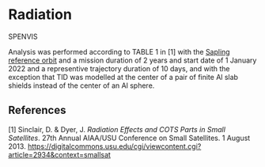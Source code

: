 # Radiation

SPENVIS

Analysis was performed according to TABLE 1 in [1] with the [Sapling reference orbit](../README.md) and a mission duration of 2 years and start date of 1 January 2022 and a representive trajectory duration of 10 days, and with the exception that TID was modelled at the center of a pair of finite Al slab shields instead of the center of an Al sphere.

## References

[1] Sinclair, D. & Dyer, J. _Radiation Effects and COTS Parts in Small Satellites_. 27th Annual AIAA/USU Conference on Small Satellites. 1 August 2013. <https://digitalcommons.usu.edu/cgi/viewcontent.cgi?article=2934&context=smallsat>
